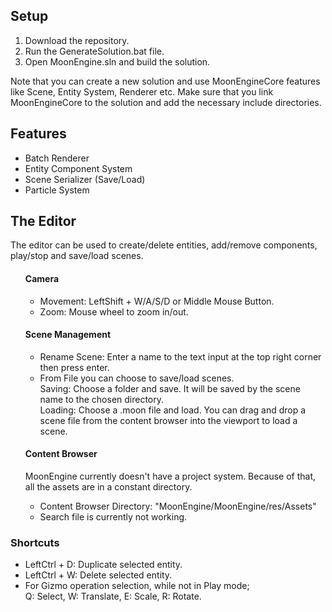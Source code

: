 <h2><b>Setup</b></h2>
<ol>
  <li>Download the repository.</li>
  <li>Run the GenerateSolution.bat file.</li>
  <li>Open MoonEngine.sln and build the solution.</li>
</ol>

Note that you can create a new solution and use MoonEngineCore features like Scene, Entity System, Renderer etc. Make sure that you link MoonEngineCore to the solution and add the necessary include directories.

<h2><b>Features</b></h2>
<ul>
   <li>Batch Renderer</li>
   <li>Entity Component System</li>
   <li>Scene Serializer (Save/Load)</li>
   <li>Particle System</li>
</ul>

<h2><b>The Editor</b></h2>
The editor can be used to create/delete entities, add/remove components, play/stop and save/load scenes.
<ul>
   <h4><b>Camera</b></h4>
      <ul>
         <li>
            Movement: LeftShift + W/A/S/D or Middle Mouse Button.
         </li>
         <li>
            Zoom: Mouse wheel to zoom in/out.
         </li> 
      </ul>
   <h4><b>Scene Management</b></h4> 
      <ul> 
         <li>
            Rename Scene: Enter a name to the text input at the top right corner then
            press enter.
         </li>
         <li>
            From File you can choose to save/load scenes.
            </br> Saving: Choose a folder and save. It will be saved by the scene name to the chosen directory.
            </br> Loading: Choose a .moon file and load.
            You can drag and drop a scene file from the content browser into the viewport to load a scene.
         </li>
      </ul>
   <h4><b>Content Browser</b></h4> 
   MoonEngine currently doesn't have a project system. Because of that, all the assets are in a constant directory.
      <ul> 
         <li>
            Content Browser Directory: "MoonEngine/MoonEngine/res/Assets"
         </li>
         <li>
           Search file is currently not working.
         </li>
      </ul>
</ul>

<h3><b>Shortcuts</b></h3>
<ul>
  <li>LeftCtrl + D: Duplicate selected entity.</li>
  <li>LeftCtrl + W: Delete selected entity.</li>
  <li>
  For Gizmo operation selection, while not in Play mode;
  </br> Q: Select, W: Translate, E: Scale, R: Rotate.
  </li>
</ul>
